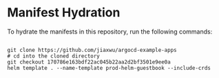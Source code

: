 
# Manifest Hydration

To hydrate the manifests in this repository, run the following commands:

```shell

git clone https://github.com/jiaxwu/argocd-example-apps
# cd into the cloned directory
git checkout 170786e163bdf22ac045b22aa2d2bf3501e9ee0a
helm template . --name-template prod-helm-guestbook --include-crds
```